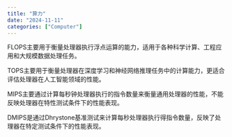 ```yaml
---
title: "算力"
date: "2024-11-11"
categories: ["Computer"]
---
```


FLOPS主要用于衡量处理器执行浮点运算的能力，适用于各种科学计算、工程应用和大规模数据处理任务。

TOPS主要用于衡量处理器在深度学习和神经网络推理任务中的计算能力，更适合评估处理器在人工智能领域的性能。

MIPS主要通过计算每秒钟处理器执行的指令数量来衡量通用处理器的性能，不能反映处理器在特性测试条件下的性能表现。

DMIPS是通过Dhrystone基准测试来计算每秒处理器执行得指令数量，反映了处理器在特定测试条件下的性能表现。
